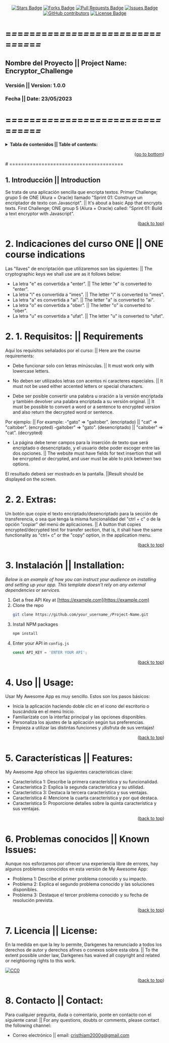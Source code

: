<a name = "readme-top"></a>

<!--
This was based in Best-README-Template[https://github.com/othneildrew/Best-README-Template/blob/master/README.md#readme-top], and [https://github.com/abhisheknaiidu/awesome-github-profile-readme/blob/master/README.md] 
-->

<!-- Project Shields -->

<div align = "center">
<!-- Stars -->
<a href = "https://github.com/Darkgenes/encryptor_challenge_1_alura/stargazers"><img src = "https://img.shields.io/github/stars/Darkgenes/encryptor_challenge_1_alura" alt = "Stars Badge"/></a>
<!-- Forks -->
<a href = "https://github.com/Darkgenes/encryptor_challenge_1_alura/network/members"><img src = "https://img.shields.io/github/forks/Darkgenes/encryptor_challenge_1_alura" alt = "Forks Badge"/></a>
<!-- Pull requests -->
<a href = "https://github.com/Darkgenes/encryptor_challenge_1_alura/pulls"><img src = "https://img.shields.io/github/issues-pr/Darkgenes/encryptor_challenge_1_alura" alt = "Pull Requests Badge"/></a>
<!-- Issues -->
<a href = "https://github.com/Darkgenes/encryptor_challenge_1_alura/issues"><img src = "https://img.shields.io/github/issues/Darkgenes/encryptor_challenge_1_alura" alt = "Issues Badge"/></a>
<!-- Contribuitors -->
<a href = "https://github.com/Darkgenes/encryptor_challenge_1_alura/graphs/contributors"><img alt = "GitHub contributors" src = "https://img.shields.io/github/contributors/Darkgenes/encryptor_challenge_1_alura?color=2b9348"></a>
<!-- License -->
<a href = "https://github.com/Darkgenes/encryptor_challenge_1_alura/blob/main/LICENSE.txt"><img src = "https://img.shields.io/badge/License-MIT-yellow.svg" alt = "License Badge"/></a>

</div>  

# =*=*=*=*=*=*=*=*=*=*=*=*=*=*=*=*=*=*=*=*=*=*=*=*=*=*=*=*=*=*=*=*

<h2>Nombre del Proyecto || Project Name: Encryptor_Challenge</h2>
<h3>Versión || Version: 1.0.0</h3>
<h3>Fecha || Date: 23/05/2023</h3>

# =*=*=*=*=*=*=*=*=*=*=*=*=*=*=*=*=*=*=*=*=*=*=*=*=*=*=*=*=*=*=*=*

<details>
  <summary><b>Tabla de contenidos || Table of contents:</b></summary>
  <ol>
    <li>
      <a href = "#1-introducción--introduction">Introducción || Introduction</a>
    </li>
    <li>
      <a href = "#2-indicaciones-del-curso-one--one-course-indications">Indicaciones del curso ONE || ONE course indications</a>
      <ul>
        <li><a href = "#2-1-requisitos--requirements">Requisitos || Requirements</a></li>
        <li><a href = "#2-2-extras">Extras:</a></li>
      </ul>
    </li>
    <li><a href = "#3-instalación--installation">Instalación || Installation</a></li>
    <li><a href = "#4-uso--usage">Uso || Usage</a></li>
    <li><a href = "#5-características--features">Características || Features</a></li>
    <li><a href = "#6-problemas-conocidos--known-issues">Problemas conocidos || Known Issues</a></li>
    <li><a href = "#7-licencia--license">Licencia || License</a></li>
    <li><a href = "#8-contacto--contact">Contacto || Contact</a></li>
  </ol>
</details>

<p align = "right">(<a href = "#readme-bottom">go to bottom</a>)</p>
# =======================================

## 1. Introducción || Introduction

Se trata de una aplicación sencilla que encripta textos. Primer Challenge; grupo 5 de ONE (Alura + Oracle) llamado "Sprint 01: Construye un encriptador de texto con Javascript". || It's about a basic App that encrypts texts. First Challenge; ONE group 5 (Alura + Oracle) called: "Sprint 01: Build a text encryptor with Javascript". 

<p align = "right">(<a href = "#readme-top">back to top</a>)</p>

# 2. Indicaciones del curso ONE || ONE course indications

Las "llaves" de encriptación que utilizaremos son las siguientes: || The cryptographic keys we shall use are as it follows below:

* La letra "e" es convertida a "enter". || The letter "e" is converted to "enter".
* La letra "i" es convertida a "imes". || The letter "i" is converted to "imes".
* La letra "a" es convertida a "ai". || The letter "a" is converted to "ai".
* La letra "o" es convertida a "ober". || The letter "o" is converted to "ober".
* La letra "u" es convertida a "ufat". || The letter "u" is converted to "ufat".

# 2. 1. Requisitos: || Requirements

Aquí los requisitos señalados por el curso: || Here are the course requirements:

* Debe funcionar solo con letras minúsculas. || It must work only with lowercase letters.

* No deben ser utilizados letras con acentos ni caracteres especiales. || It must not be used either accented letters or special characters.

* Debe ser posible convertir una palabra u oración a la versión encriptada y también devolver una palabra encriptada a su versión original. || It must be possible to convert a word or a sentence to encrypted version and also return the decrypted word or sentence.

Por ejemplo: || For example:
-"gato" => "gaitober". (encriptado) || "cat" => "caitober". (encrypted)
-gaitober" => "gato". (desencriptado) || "caitober" => "cat". (decrypted)

* La página debe tener campos para la inserción de texto que será encriptado o desencriptado, y el usuario debe poder escoger entre las dos opciones. || The website must have fields for text insertion that will be encrypted or decrypted, and user must be able to pick between two options.

El resultado deberá ser mostrado en la pantalla. ||Result should be displayed on the screen.

# 2. 2. Extras:

Un botón que copie el texto encriptado/desencriptado para la sección de transferencia, o sea que tenga la misma funcionalidad del "ctrl + c" o de la opción "copiar" del menú de aplicaciones. || A button that copies encrypted/decrypted text for transfer section, that is, it shall have the same functionality as "ctrl+ c" or the "copy" option, in the application menu.

<p align = "right">(<a href = "#readme-top">back to top</a>)</p>

# 3. Instalación || Installation:

_Below is an example of how you can instruct your audience on installing and setting up your app. This template doesn't rely on any external dependencies or services._

1. Get a free API Key at [https://example.com](https://example.com)
2. Clone the repo
   ```sh
   git clone https://github.com/your_username_/Project-Name.git
   ```
3. Install NPM packages
   ```sh
   npm install
   ```
4. Enter your API in `config.js`
   ```js
   const API_KEY = 'ENTER YOUR API';
   ```

<p align = "right">(<a href = "#readme-top">back to top</a>)</p>

# 4. Uso || Usage:

Usar My Awesome App es muy sencillo. Estos son los pasos básicos:
- Inicia la aplicación haciendo doble clic en el icono del escritorio o buscándola en el menú Inicio.
- Familiarízate con la interfaz principal y las opciones disponibles.
- Personaliza los ajustes de la aplicación según tus preferencias.
- Empieza a utilizar las distintas funciones y ¡disfruta de sus ventajas!

<p align = "right">(<a href = "#readme-top">back to top</a>)</p>

# 5. Características || Features:

My Awesome App ofrece las siguientes características clave:
- Característica 1: Describe la primera característica y su funcionalidad.
- Característica 2: Explica la segunda característica y su utilidad.
- Característica 3: Destaca la tercera característica y sus ventajas.
- Característica 4: Mencione la cuarta característica y por qué destaca.
- Característica 5: Proporcione detalles sobre la quinta característica y sus ventajas.

<p align = "right">(<a href = "#readme-top">back to top</a>)</p>

# 6. Problemas conocidos || Known Issues:

Aunque nos esforzamos por ofrecer una experiencia libre de errores, hay algunos problemas conocidos en esta versión de My Awesome App:
- Problema 1: Describe el primer problema conocido y su impacto.
- Problema 2: Explica el segundo problema conocido y las soluciones disponibles.
- Problema 3: Destaque el tercer problema conocido y su fecha de resolución prevista.

<p align = "right">(<a href = "#readme-top">back to top</a>)</p>

# 7. Licencia || License:

En la medida en que la ley lo permite, Darkgenes ha renunciado a todos los derechos de autor y derechos afines o conexos sobre esta obra. || To the extent possible under law, Darkgenes has waived all copyright and related or neighboring rights to this work.

[![CC0](https://licensebuttons.net/p/zero/1.0/88x31.png)](https://creativecommons.org/publicdomain/zero/1.0/)

<p align = "right">(<a href = "#readme-top">back to top</a>)</p>

# 8. Contacto || Contact:

Para cualquier pregunta, duda o comentario, ponte en contacto con el siguiente canal: || For any questions, doubts or comments, please contact the following channel:
- Correo electrónico || email: cristhiam2000g@gmail.com

<a name = "readme-bottom"></a>
